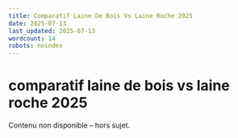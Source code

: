 ```yaml
---
title: Comparatif Laine De Bois Vs Laine Roche 2025
date: 2025-07-13
last_updated: 2025-07-13
wordcount: 14
robots: noindex
---
```


# comparatif laine de bois vs laine roche 2025

Contenu non disponible – hors sujet.